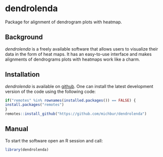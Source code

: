# dendrolenda

Package for alignment of dendrogram plots with heatmap.

## Background

*dendrolenda* is a freely available software that allows users to visualize their 
data in the form of heat maps. It has an easy-to-use interface and makes 
alignments of dendrograms plots with heatmaps work like a charm. 

## Installation

*dendrolenda* is available on [github](https://github.com/michbur/dendrolenda). One 
can install the latest development version of the code using the following code:

```R
if("remotes" %in% rownames(installed.packages()) == FALSE) {
install.packages("remotes")
}
remotes::install_github("https://github.com/michbur/dendrolenda")
```

## Manual

To start the software open an R session and call:

```R
library(dendrolenda)
```
